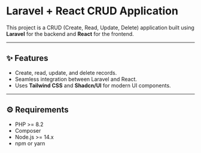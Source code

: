 # Laravel + React CRUD Application

This project is a CRUD (Create, Read, Update, Delete) application built using **Laravel** for the backend and **React** for the frontend.

---

## ✨ Features

- Create, read, update, and delete records.
- Seamless integration between Laravel and React.
- Uses **Tailwind CSS** and **Shadcn/UI** for modern UI components.

---

## ⚙️ Requirements

- PHP >= 8.2
- Composer
- Node.js >= 14.x
- npm or yarn
